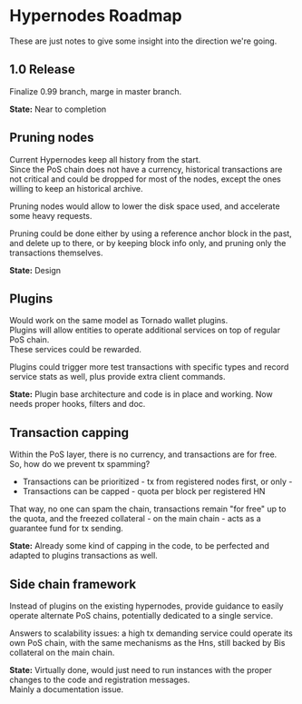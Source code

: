 # Hypernodes Roadmap

These are just notes to give some insight into the direction we're going.

## 1.0 Release

Finalize 0.99 branch, marge in master branch.  

**State:** Near to completion

## Pruning nodes

Current Hypernodes keep all history from the start.   
Since the PoS chain does not have a currency, historical transactions are not critical and could be dropped for most of the nodes, except the ones willing to keep an historical archive.

Pruning nodes would allow to lower the disk space used, and accelerate some heavy requests.

Pruning could be done either by using a reference anchor block in the past, and delete up to there, or by keeping block info only, and pruning only the  transactions themselves.

**State:** Design

## Plugins

Would work on the same model as Tornado wallet plugins.  
Plugins will allow entities to operate additional services on top of regular PoS chain.  
These services could be rewarded. 

Plugins could trigger more test transactions with specific types and record service stats as well, plus provide extra client commands.

**State:** Plugin base architecture and code is in place and working. Now needs proper hooks, filters and doc.

## Transaction capping

Within the PoS layer, there is no currency, and transactions are for free.  
So, how do we prevent tx spamming?

- Transactions can be prioritized - tx from registered nodes first, or only -
- Transactions can be capped - quota per block per registered HN

That way, no one can spam the chain, transactions remain "for free" up to the quota, and the freezed collateral - on the main chain - acts as a guarantee fund for tx sending.

**State:** Already some kind of capping in the code, to be perfected and adapted to plugins transactions as well.

## Side chain framework

Instead of plugins on the existing hypernodes, provide guidance to easily operate alternate PoS chains, potentially dedicated to a single service.

Answers to scalability issues: a high tx demanding service could operate its own PoS chain, with the same mechanisms as the Hns, still backed by Bis collateral on the main chain.

**State:** Virtually done, would just need to run instances with the proper changes to the code and registration messages.   
Mainly a documentation issue.
